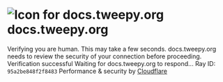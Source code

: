 # ![Icon for docs.tweepy.org](https://docs.tweepy.org/favicon.ico)docs.tweepy.org
Verifying you are human. This may take a few seconds.
docs.tweepy.org needs to review the security of your connection before proceeding.
Verification successful
Waiting for docs.tweepy.org to respond...
Ray ID: `95a2be848f2f8483`
Performance & security by [Cloudflare](https://www.cloudflare.com?utm_source=challenge&utm_campaign=m)
